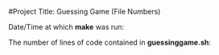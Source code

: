 #Project Title: Guessing Game (File Numbers)

Date/Time at which **make** was run:

The number of lines of code contained in **guessinggame.sh**:
